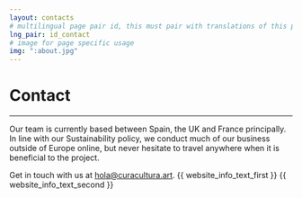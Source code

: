 ```yaml
---
layout: contacts
# multilingual page pair id, this must pair with translations of this page. (This name must be unique)
lng_pair: id_contact
# image for page specific usage
img: ":about.jpg"
---
```

<h1 id="titleAux">Contact</h1>
<hr>
Our team is currently based between Spain, the UK and France principally.  In line with our Sustainability policy, we conduct much of our business outside of Europe online, but never hesitate to travel anywhere when it is beneficial to the project.

Get in touch with us at <a id="link" href="mailto:hola@curacultura.art">hola@curacultura.art</a>.
{{ website_info_text_first }}
{{ website_info_text_second }}